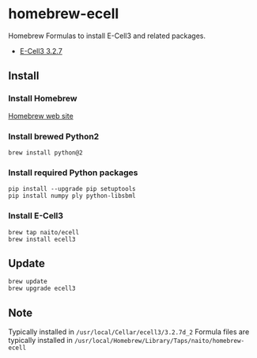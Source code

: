 # homebrew-ecell
Homebrew Formulas to install E-Cell3 and related packages.

- [E-Cell3 3.2.7](https://github.com/naito/ecell3)

## Install

### Install Homebrew
[Homebrew web site](https://brew.sh)

### Install brewed Python2
```
brew install python@2
```

### Install required Python packages
```
pip install --upgrade pip setuptools
pip install numpy ply python-libsbml
```

### Install E-Cell3
```
brew tap naito/ecell
brew install ecell3
```

## Update
```
brew update
brew upgrade ecell3
```


## Note
Typically installed in `/usr/local/Cellar/ecell3/3.2.7d_2`
Formula files are typically installed in `/usr/local/Homebrew/Library/Taps/naito/homebrew-ecell`
